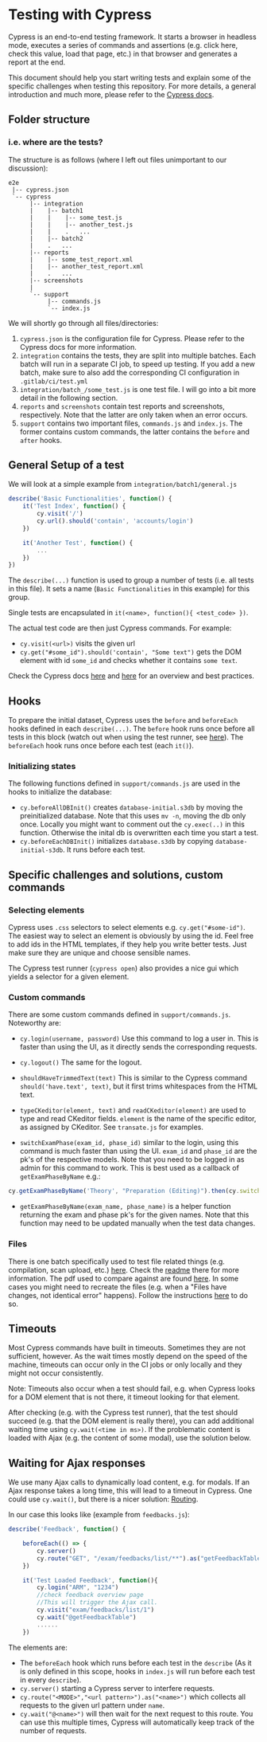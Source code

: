 # Testing with Cypress

Cypress is an end-to-end testing framework. It starts a browser in headless mode, executes a series of commands and assertions (e.g. click here, check this value, load that page, etc.) in that browser and generates a report at the end.

This document should help you start writing tests and explain some of the specific challenges when testing this repository. For more details, a general introduction and much more, please refer to the [Cypress docs](https://docs.cypress.io/).

## Folder structure
### i.e. where are the tests?
The structure is as follows (where I left out files unimportant to our discussion):
```
e2e
 |-- cypress.json
 `-- cypress
      |-- integration
      |    |-- batch1
      |    |    |-- some_test.js
      |    |    |-- another_test.js
      |    |    .   ...
      |    |-- batch2
      |    .   ...
      |-- reports
      |    |-- some_test_report.xml
      |    |-- another_test_report.xml
      |    .   ...
      |-- screenshots
      |
      `-- support
           |-- commands.js
           `-- index.js
```
 We will shortly go through all files/directories:
 1. `cypress.json` is the configuration file for Cypress. Please refer to the Cypress docs for more information.
 2. `integration` contains the tests, they are split into multiple batches. Each batch will run in a separate CI job, to speed up testing. If you add a new batch, make sure to also add the corresponding CI configuration in `.gitlab/ci/test.yml`
 3. `integration/batch_/some_test.js` is one test file. I will go into a bit more detail in the following section.
 4. `reports` and `screenshots` contain test reports and screenshots, respectively. Note that the latter are only taken when an error occurs.
 5. `support` contains two important files, `commands.js` and `index.js`. The former contains custom commands, the latter contains the `before` and `after` hooks.

## General Setup of a test

We will look at a simple example from `integration/batch1/general.js`
```js
describe('Basic Functionalities', function() {
    it('Test Index', function() {
        cy.visit('/')
        cy.url().should('contain', 'accounts/login')
    })

    it('Another Test', function() {
        ...
    })
})
```

The `describe(...)` function is used to group a number of tests (i.e. all tests in this file). It sets a name (`Basic Functionalities` in this example) for this group.

Single tests are encapsulated in `it(<name>, function(){ <test_code> })`.

The actual test code are then just Cypress commands. For example:
* `cy.visit(<url>)` visits the given url
* `cy.get("#some_id").should('contain', "Some text")` gets the DOM element with id `some_id` and checks whether it contains `some text`.

Check the Cypress docs [here](https://docs.cypress.io/guides/getting-started/writing-your-first-test.html) and [here](https://docs.cypress.io/guides/references/best-practices.html) for an overview and best practices.

## Hooks
To prepare the initial dataset, Cypress uses the `before` and `beforeEach` hooks defined in each `describe(...)`. The `before` hook runs once before all tests in this block (watch out when using the test runner, see [here](https://docs.cypress.io/guides/core-concepts/writing-and-organizing-tests.html#Hooks)). The `beforeEach` hook runs once before each test (each `it()`).

### Initializing states
The following functions defined in `support/commands.js` are used in the hooks to initialize the database:
* `cy.beforeAllDBInit()` creates `database-initial.s3db` by moving the preinitialized database. Note that this uses `mv -n`, moving the db only once. Locally you might want to comment out the `cy.exec(..)` in this function. Otherwise the inital db is overwritten each time you start a test.
* `cy.beforeEachDBInit()` initializes `database.s3db` by copying `database-initial-s3db`. It runs before each test.


## Specific challenges and solutions, custom commands
### Selecting elements
Cypress uses `.css` selectors to select elements e.g. `cy.get("#some-id")`. The easiest way to select an element is obviously by using the id. Feel free to add ids in the HTML templates, if they help you write better tests. Just make sure they are unique and choose sensible names.

The Cypress test runner (`cypress open`) also provides a nice gui which yields a selector for a given element.


### Custom commands
There are some custom commands defined in `support/commands.js`. Noteworthy are:
* `cy.login(username, password)` Use this command to log a user in. This is faster than using the UI, as it directly sends the corresponding requests.

* `cy.logout()` The same for the logout.

* `shouldHaveTrimmedText(text)` This is similar to the Cypress command `should('have.text', text)`, but it first trims whitespaces from the HTML text.

* `typeCKeditor(element, text)` and `readCKeditor(element)` are used to type and read CKeditor fields. `element` is the name of the specific editor, as assigned by CKeditor. See `transate.js` for examples.

* `switchExamPhase(exam_id, phase_id)` similar to the login, using this command is much faster than using the UI. `exam_id` and `phase_id` are the pk's of the respective models. Note that you need to be logged in as admin for this command to work. This is best used as a callback of `getExamPhaseByName` e.g.:
```js
cy.getExamPhaseByName('Theory', "Preparation (Editing)").then(cy.switchExamPhase)
```

* `getExamPhaseByName(exam_name, phase_name)` is a helper function returning the exam and phase pk's for the given names. Note that this function may need to be updated manually when the test data changes.

### Files
There is one batch specifically used to test file related things (e.g. compilation, scan upload, etc.) [here](cypress/integration/pdf_compilation). Check the [readme](cypress/integration/pdf_compilation/README.md) there for more information. The pdf used to compare against are found [here](cypress/fixtures/pdfs/). In some cases you might need to recreate the files (e.g. when a "Files have changes, not identical error" happens). Follow the instructions [here](cypress/fixtures/pdfs/README.md) to do so.

## Timeouts
Most Cypress commands have built in timeouts. Sometimes they are not sufficient, however. As the wait times mostly depend on the speed of the machine, timeouts can occur only in the CI jobs or only locally and they might not occur consistently.

Note: Timeouts also occur when a test should fail, e.g. when Cypress looks for a DOM element that is not there, it timeout looking for that element.

After checking (e.g. with the Cypress test runner), that the test should succeed (e.g. that the DOM element is really there), you can add additional waiting time using `cy.wait(<time in ms>)`.
If the problematic content is loaded with Ajax (e.g. the content of some modal), use the solution below.

## Waiting for Ajax responses
We use many Ajax calls to dynamically load content, e.g. for modals. If an Ajax response takes a long time, this will lead to a timeout in Cypress. One could use `cy.wait()`, but there is a nicer solution: [Routing](https://docs.cypress.io/api/commands/wait.html#Wait-for-a-specific-XHR-to-respond).

In our case this looks like (example from `feedbacks.js`):

```js
describe('Feedback', function() {

    beforeEach(() => {
        cy.server()
        cy.route("GET", "/exam/feedbacks/list/**").as("getFeedbackTable");
    })

    it('Test Loaded Feedback', function(){
        cy.login("ARM", "1234")
        //check feedback overview page
        //This will trigger the Ajax call.
        cy.visit("exam/feedbacks/list/1")
        cy.wait("@getFeedbackTable")
        ......
    })
```

The elements are:
* The `beforeEach` hook which runs before each test in the `describe` (As it is only defined in this scope, hooks in `index.js` will run before each test in every `describe`).
* `cy.server()` starting a Cypress server to interfere requests.
* `cy.route("<MODE>","<url pattern>").as("<name>")` which collects all requests to the given url pattern under `name`.
* `cy.wait("@<name>")` will then wait for the next request to this route. You can use this multiple times, Cypress will automatically keep track of the number of requests.
